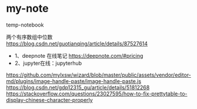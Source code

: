 # my-note
temp-notebook

两个有序数组中位数
https://blog.csdn.net/guotianqing/article/details/87527614

- 1、deepnote 在线笔记 https://deepnote.com/#pricing
- 2、jupyter在线：jupyterhub


https://github.com/mylxsw/wizard/blob/master/public/assets/vendor/editor-md/plugins/image-handle-paste/image-handle-paste.js
https://blog.csdn.net/gdp12315_gu/article/details/51812268
https://stackoverflow.com/questions/23027595/how-to-fix-prettytable-to-display-chinese-character-properly
